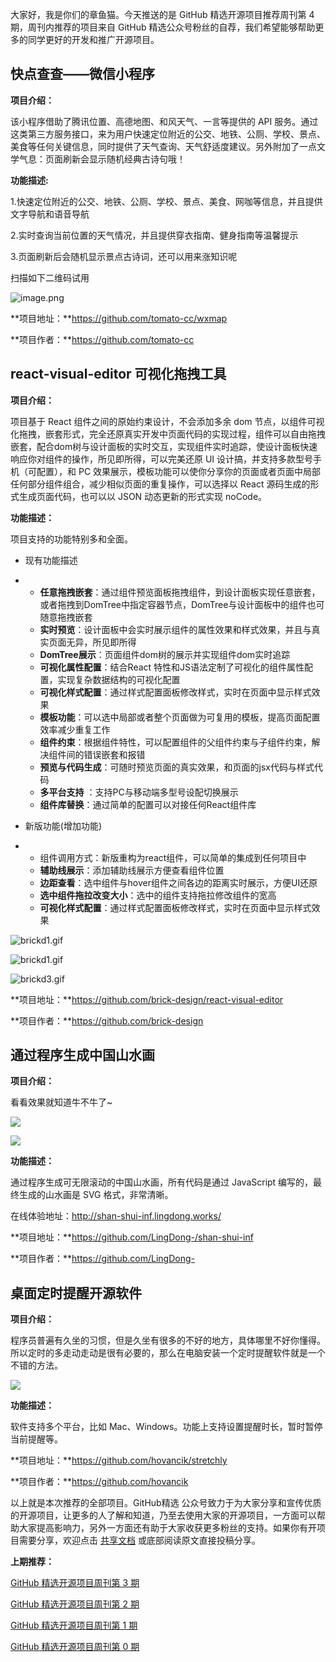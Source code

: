 大家好，我是你们的章鱼猫。今天推送的是 GitHub 精选开源项目推荐周刊第 4 期，周刊内推荐的项目来自 GitHub 精选公众号粉丝的自荐，我们希望能够帮助更多的同学更好的开发和推广开源项目。

## 快点查查——微信小程序
**项目介绍：**

该小程序借助了腾讯位置、高德地图、和风天气、一言等提供的 API 服务。通过这类第三方服务接口，来为用户快速定位附近的公交、地铁、公厕、学校、景点、美食等任何关键信息，同时提供了天气查询、天气舒适度建议。另外附加了一点文学气息：页面刷新会显示随机经典古诗句哦！

**功能描述:**

1.快速定位附近的公交、地铁、公厕、学校、景点、美食、网咖等信息，并且提供文字导航和语音导航

2.实时查询当前位置的天气情况，并且提供穿衣指南、健身指南等温馨提示

3.页面刷新后会随机显示景点古诗词，还可以用来涨知识呢

扫描如下二维码试用

![image.png](https://cdn.nlark.com/yuque/0/2020/png/1285468/1590833904221-2385f9a7-5b53-45a5-9c9b-3c5ead9d105c.png)

**项目地址：**https://github.com/tomato-cc/wxmap

**项目作者：**https://github.com/tomato-cc

## react-visual-editor 可视化拖拽工具

**项目介绍：**

项目基于 React 组件之间的原始约束设计，不会添加多余 dom 节点，以组件可视化拖拽，嵌套形式，完全还原真实开发中页面代码的实现过程，组件可以自由拖拽嵌套，配合dom树与设计面板的实时交互，实现组件实时追踪，使设计面板快速响应你对组件的操作，所见即所得，可以完美还原 UI 设计搞，并支持多款型号手机（可配置），和 PC 效果展示，模板功能可以使你分享你的页面或者页面中局部任何部分组件组合，减少相似页面的重复操作，可以选择以 React 源码生成的形式生成页面代码，也可以以 JSON 动态更新的形式实现 noCode。

**功能描述：**

项目支持的功能特别多和全面。

- 现有功能描述

- - **任意拖拽嵌套**：通过组件预览面板拖拽组件，到设计面板实现任意嵌套，或者拖拽到DomTree中指定容器节点，DomTree与设计面板中的组件也可随意拖拽嵌套
  - **实时预览**：设计面板中会实时展示组件的属性效果和样式效果，并且与真实页面无异，所见即所得
  - **DomTree展示**：页面组件dom树的展示并实现组件dom实时追踪
  - **可视化属性配置**：结合React 特性和JS语法定制了可视化的组件属性配置，实现复杂数据结构的可视化配置
  - **可视化样式配置**：通过样式配置面板修改样式，实时在页面中显示样式效果
  - **模板功能**：可以选中局部或者整个页面做为可复用的模板，提高页面配置效率减少重复工作
  - **组件约束**：根据组件特性，可以配置组件的父组件约束与子组件约束，解决组件间的错误嵌套和报错
  - **预览与代码生成**：可随时预览页面的真实效果，和页面的jsx代码与样式代码
  - **多平台支持** ：支持PC与移动端多型号设配切换展示
  - **组件库替换**：通过简单的配置可以对接任何React组件库

- 新版功能(增加功能)

- - 组件调用方式：新版重构为react组件，可以简单的集成到任何项目中
  - **辅助线展示**：添加辅助线展示方便查看组件位置
  - **边距查看**：选中组件与hover组件之间各边的距离实时展示，方便UI还原
  - **选中组件拖拉改变大小**：选中的组件支持拖拉修改组件的宽高
  - **可视化样式配置**：通过样式配置面板修改样式，实时在页面中显示样式效果

![brickd1.gif](https://cdn.nlark.com/yuque/0/2020/gif/596944/1592617052301-897e982f-c7b5-4b50-a370-0cb9f14a66e2.gif)

![brickd1.gif](https://cdn.nlark.com/yuque/0/2020/gif/596944/1592617052301-897e982f-c7b5-4b50-a370-0cb9f14a66e2.gif)

![brickd3.gif](https://cdn.nlark.com/yuque/0/2020/gif/596944/1592617158295-32555724-d1ee-477e-b967-df74696fd7a9.gif)

**项目地址：**https://github.com/brick-design/react-visual-editor

**项目作者：**https://github.com/brick-design



## 通过程序生成中国山水画

**项目介绍：**

看看效果就知道牛不牛了~

![](https://7465-test-3c9b5e-1-1301419220.tcb.qcloud.la/mac_github_images/compress_shanshui-screen001.jpg)

![](https://7465-test-3c9b5e-1-1301419220.tcb.qcloud.la/mac_github_images/compress_shanshui-screen002.jpg)

**功能描述：**

通过程序生成可无限滚动的中国山水画，所有代码是通过 JavaScript 编写的，最终生成的山水画是 SVG 格式，非常清晰。

在线体验地址：http://shan-shui-inf.lingdong.works/

**项目地址：**https://github.com/LingDong-/shan-shui-inf

**项目作者：**https://github.com/LingDong-

## 桌面定时提醒开源软件
**项目介绍：**

程序员普遍有久坐的习惯，但是久坐有很多的不好的地方，具体哪里不好你懂得。所以定时的多走动走动是很有必要的，那么在电脑安装一个定时提醒软件就是一个不错的方法。

![](https://7465-test-3c9b5e-1-1301419220.tcb.qcloud.la/mac_github_images/compress_stretchly-microbreak.png)

**功能描述：**

软件支持多个平台，比如 Mac、Windows。功能上支持设置提醒时长，暂时暂停当前提醒等。

**项目地址：**https://github.com/hovancik/stretchly

**项目作者：**https://github.com/hovancik

以上就是本次推荐的全部项目。GitHub精选 公众号致力于为大家分享和宣传优质的开源项目，让更多的人了解和知道，乃至去使用大家的开源项目，一方面可以帮助大家提高影响力，另外一方面还有助于大家收获更多粉丝的支持。如果你有开项目需要分享，欢迎点击 [共享文档](https://www.yuque.com/g/loonggg/febxd7/wvs0z6/collaborator/join?token=bVhhgBw5Rw0xM0Qj) 或底部阅读原文直接投稿分享。

**上期推荐：**

[GitHub 精选开源项目周刊第 3 期](https://mp.weixin.qq.com/s?__biz=MzA3MzE4ODY0Mg==&mid=2455985231&idx=1&sn=4a18dcb642075508eaac5a203ad90d63&chksm=88852802bff2a114d2007ae9b7e346c16b988d39c6d4491c3e2bd00b9aee9980bf655bc995bb&token=759885314&lang=zh_CN#rd)

[GitHub 精选开源项目周刊第 2 期](https://mp.weixin.qq.com/s?__biz=MzA3MzE4ODY0Mg==&mid=2455985136&idx=1&sn=2374645d303295d4802e1f9ed6444ad5&chksm=88852fbdbff2a6abb8820c84534103e05300b7f3449e89e983842c7455c85cc0ea16ed3d7d43&token=759885314&lang=zh_CN#rd)

[GitHub 精选开源项目周刊第 1 期](https://mp.weixin.qq.com/s?__biz=MzA3MzE4ODY0Mg==&mid=2455984989&idx=1&sn=aaec500b7374fd6dca20c539f0d6a8b7&chksm=88852f10bff2a606fd3da4bc6e177d4b02b1f8033adfd9a88ce718163947a0f576d2ffe7450a&token=148059737&lang=zh_CN#rd)

[GitHub 精选开源项目周刊第 0 期](https://mp.weixin.qq.com/s?__biz=MzA3MzE4ODY0Mg==&mid=2455984989&idx=2&sn=ff43140e282ebe3640d713113fabfa3e&chksm=88852f10bff2a60671b08bcec38f406e5cd7ce029f3b57b5af2abcaffb3ea8f0fa2d2bc609be&token=148059737&lang=zh_CN#rd)

